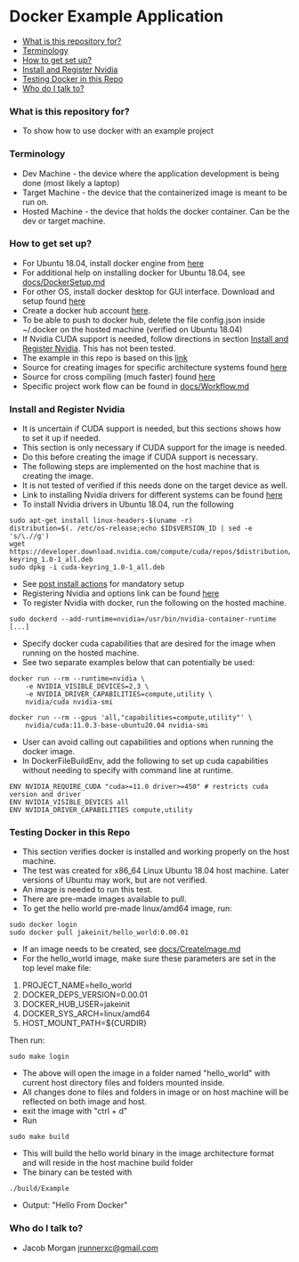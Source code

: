 # Docker Example Application #

* [What is this repository for?](#whatfor)
* [Terminology](#terminology)
* [How to get set up?](#setup)
* [Install and Register Nvidia](#nvidia)
* [Testing Docker in this Repo](#repoTest)
* [Who do I talk to?](#who)

### What is this repository for? <a name="whatfor"></a>

* To show how to use docker with an example project

### Terminology <a name="terminology"></a>
* Dev Machine - the device where the application development is being done (most likely a laptop)
* Target Machine - the device that the containerized image is meant to be run on.
* Hosted Machine - the device that holds the docker container. Can be the dev or target machine.

### How to get set up? <a name="setup"></a>

* For Ubuntu 18.04, install docker engine from [here](https://docs.docker.com/engine/install/ubuntu/)
* For additional help on installing docker for Ubuntu 18.04, see [docs/DockerSetup.md](docs/DockerSetup.md)
* For other OS, install docker desktop for GUI interface. Download and setup found [here](https://docs.docker.com/get-started/)
* Create a docker hub account [here](https://hub.docker.com/).
* To be able to push to docker hub, delete the file config.json inside ~/.docker on the hosted machine (verified on Ubuntu 18.04)
* If Nvidia CUDA support is needed, follow directions in section [Install and Register Nvidia](#nvidia). This has not been tested.
* The example in this repo is based on this [link](https://ddanilov.me/dockerized-cpp-build)
* Source for creating images for specific architecture systems found [here](https://developer.arm.com/documentation/102475/0100/Multi-architecture-images)
* Source for cross compiling (much faster) found [here](https://www.docker.com/blog/faster-multi-platform-builds-dockerfile-cross-compilation-guide/)
* Specific project work flow can be found in [docs/Workflow.md](docs/Workflow.md)

### Install and Register Nvidia <a name="nvidia"></a>

* It is uncertain if CUDA support is needed, but this sections shows how to set it up if needed.
* This section is only necessary if CUDA support for the image is needed.
* Do this before creating the image if CUDA support is necessary.
* The following steps are implemented on the host machine that is creating the image.
* It is not tested of verified if this needs done on the target device as well.
* Link to installing Nvidia drivers for different systems can be found [here](https://docs.nvidia.com/datacenter/tesla/tesla-installation-notes/index.html)
* To install Nvidia drivers in Ubuntu 18.04, run the following

```
sudo apt-get install linux-headers-$(uname -r)
distribution=$(. /etc/os-release;echo $ID$VERSION_ID | sed -e 's/\.//g')
wget https://developer.download.nvidia.com/compute/cuda/repos/$distribution/x86_64/cuda-keyring_1.0-1_all.deb
sudo dpkg -i cuda-keyring_1.0-1_all.deb
```

* See [post install actions](https://docs.nvidia.com/cuda/cuda-installation-guide-linux/index.html#post-installation-actions) for mandatory setup
* Registering Nvidia and options link can be found [here](https://docs.nvidia.com/datacenter/cloud-native/container-toolkit/user-guide.html)
* To register Nvidia with docker, run the following on the hosted machine.

```
sudo dockerd --add-runtime=nvidia=/usr/bin/nvidia-container-runtime [...]
```

* Specify docker cuda capabilities that are desired for the image when running on the hosted machine.
* See two separate examples below that can potentially be used:

```
docker run --rm --runtime=nvidia \
    -e NVIDIA_VISIBLE_DEVICES=2,3 \
    -e NVIDIA_DRIVER_CAPABILITIES=compute,utility \
    nvidia/cuda nvidia-smi
    
docker run --rm --gpus 'all,"capabilities=compute,utility"' \
    nvidia/cuda:11.0.3-base-ubuntu20.04 nvidia-smi
```

* User can avoid calling out capabilities and options when running the docker image.
* In DockerFileBuildEnv, add the following to set up cuda capabilities without needing to specify with command line at runtime.

```
ENV NVIDIA_REQUIRE_CUDA "cuda>=11.0 driver>=450" # restricts cuda version and driver
ENV NVIDIA_VISIBLE_DEVICES all
ENV NVIDIA_DRIVER_CAPABILITIES compute,utility
```

### Testing Docker in this Repo <a name="repoTest"></a>
* This section verifies docker is installed and working properly on the host machine.
* The test was created for x86_64 Linux Ubuntu 18.04 host machine. Later versions of Ubuntu may work, but are not verified.
* An image is needed to run this test.
* There are pre-made images available to pull.
* To get the hello world pre-made linux/amd64 image, run:

```
sudo docker login
sudo docker pull jakeinit/hello_world:0.00.01
```

* If an image needs to be created, see [docs/CreateImage.md](docs/CreateImage.md)
* For the hello_world image, make sure these parameters are set in the top level make file:
1. PROJECT_NAME=hello_world
2. DOCKER_DEPS_VERSION=0.00.01
3. DOCKER_HUB_USER=jakeinit
4. DOCKER_SYS_ARCH=linux/amd64
5. HOST_MOUNT_PATH=${CURDIR}

Then run:

```
sudo make login
```

* The above will open the image in a folder named "hello_world" with current host directory files and folders mounted inside.
* All changes done to files and folders in image or on host machine will be reflected on both image and host.
* exit the image with "ctrl + d"
* Run

```
sudo make build
```

* This will build the hello world binary in the image architecture format and will reside in the host machine build folder
* The binary can be tested with

```
./build/Example
```

* Output: "Hello From Docker"

### Who do I talk to? <a name="who"></a>

* Jacob Morgan <jrunnerxc@gmail.com>
